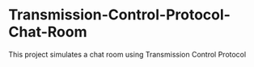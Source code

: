 # Transmission-Control-Protocol-Chat-Room
This project simulates a chat room using Transmission Control Protocol
